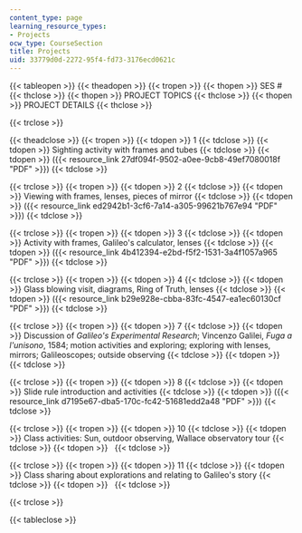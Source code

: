 ```yaml
---
content_type: page
learning_resource_types:
- Projects
ocw_type: CourseSection
title: Projects
uid: 33779d0d-2272-95f4-fd73-3176ecd0621c
---
```


{{< tableopen >}}
{{< theadopen >}}
{{< tropen >}}
{{< thopen >}}
SES #
{{< thclose >}}
{{< thopen >}}
PROJECT TOPICS
{{< thclose >}}
{{< thopen >}}
PROJECT DETAILS
{{< thclose >}}

{{< trclose >}}

{{< theadclose >}}
{{< tropen >}}
{{< tdopen >}}
1
{{< tdclose >}}
{{< tdopen >}}
Sighting activity with frames and tubes
{{< tdclose >}}
{{< tdopen >}}
({{< resource_link 27df094f-9502-a0ee-9cb8-49ef7080018f "PDF" >}})
{{< tdclose >}}

{{< trclose >}}
{{< tropen >}}
{{< tdopen >}}
2
{{< tdclose >}}
{{< tdopen >}}
Viewing with frames, lenses, pieces of mirror
{{< tdclose >}}
{{< tdopen >}}
({{< resource_link ed2942b1-3cf6-7a14-a305-99621b767e94 "PDF" >}})
{{< tdclose >}}

{{< trclose >}}
{{< tropen >}}
{{< tdopen >}}
3
{{< tdclose >}}
{{< tdopen >}}
Activity with frames, Galileo's calculator, lenses
{{< tdclose >}}
{{< tdopen >}}
({{< resource_link 4b412394-e2bd-f5f2-1531-3a4f1057a965 "PDF" >}})
{{< tdclose >}}

{{< trclose >}}
{{< tropen >}}
{{< tdopen >}}
4
{{< tdclose >}}
{{< tdopen >}}
Glass blowing visit, diagrams, Ring of Truth, lenses
{{< tdclose >}}
{{< tdopen >}}
({{< resource_link b29e928e-cbba-83fc-4547-ea1ec60130cf "PDF" >}})
{{< tdclose >}}

{{< trclose >}}
{{< tropen >}}
{{< tdopen >}}
7
{{< tdclose >}}
{{< tdopen >}}
Discussion of _Galileo's Experimental Research_; Vincenzo Galilei, _Fuga a l'unisono_, 1584; motion activities and exploring; exploring with lenses, mirrors; Galileoscopes; outside observing
{{< tdclose >}}
{{< tdopen >}}
 
{{< tdclose >}}

{{< trclose >}}
{{< tropen >}}
{{< tdopen >}}
8
{{< tdclose >}}
{{< tdopen >}}
Slide rule introduction and activities
{{< tdclose >}}
{{< tdopen >}}
({{< resource_link d7195e67-dba5-170c-fc42-51681edd2a48 "PDF" >}})
{{< tdclose >}}

{{< trclose >}}
{{< tropen >}}
{{< tdopen >}}
10
{{< tdclose >}}
{{< tdopen >}}
Class activities: Sun, outdoor observing, Wallace observatory tour
{{< tdclose >}}
{{< tdopen >}}
 
{{< tdclose >}}

{{< trclose >}}
{{< tropen >}}
{{< tdopen >}}
11
{{< tdclose >}}
{{< tdopen >}}
Class sharing about explorations and relating to Galileo's story
{{< tdclose >}}
{{< tdopen >}}
 
{{< tdclose >}}

{{< trclose >}}

{{< tableclose >}}